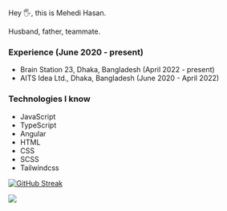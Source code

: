 Hey 🖐️, this is Mehedi Hasan.

Husband, father, teammate.

### Experience (June 2020 - present)
- Brain Station 23, Dhaka, Bangladesh (April 2022 - present)
- AITS Idea Ltd., Dhaka, Bangladesh (June 2020 - April 2022)

### Technologies I know
- JavaScript
- TypeScript
- Angular
- HTML
- CSS
- SCSS
- Tailwindcss

[![GitHub Streak](https://streak-stats.demolab.com?user=devlikhon&theme=dark&hide_border=true&exclude_days=Sun%2CSat&hide_longest_streak=true)](https://git.io/streak-stats)

![](https://leetcard.jacoblin.cool/devlikhon?ext=heatmap)

